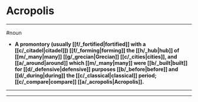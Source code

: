 # Acropolis
---
#noun
- **A promontory (usually [[f/_fortified|fortified]] with a [[c/_citadel|citadel]]) [[f/_forming|forming]] the [[h/_hub|hub]] of [[m/_many|many]] [[g/_grecian|Grecian]] [[c/_cities|cities]], and [[a/_around|around]] which [[m/_many|many]] were [[b/_built|built]] for [[d/_defensive|defensive]] purposes [[b/_before|before]] and [[d/_during|during]] the [[c/_classical|classical]] period; [[c/_compare|compare]] [[a/_acropolis|Acropolis]].**
---
---
